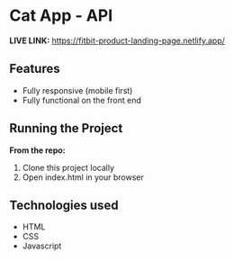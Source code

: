# Cat App - API

**LIVE LINK:** https://fitbit-product-landing-page.netlify.app/

## Features
* Fully responsive (mobile first)
* Fully functional on the front end


## Running the Project
**From the repo:**
1. Clone this project locally
2. Open index.html in your browser

## Technologies used 
* HTML
* CSS
* Javascript
